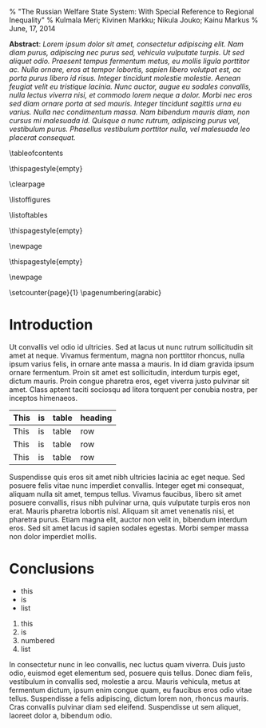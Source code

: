 % "The Russian Welfare State System: With Special Reference to Regional Inequality"
% Kulmala Meri; Kivinen Markku; Nikula Jouko; Kainu Markus
% June, 17, 2014

**Abstract**:  *Lorem ipsum  dolor sit amet, consectetur adipiscing elit. Nam diam purus,  adipiscing  nec purus sed, vehicula vulputate turpis. Ut sed aliquet  odio.  Praesent tempus fermentum metus, eu mollis ligula porttitor ac.  Nulla  ornare, eros at tempor lobortis, sapien libero volutpat est, ac  porta  purus libero id risus. Integer tincidunt molestie molestie. Aenean   feugiat velit eu tristique lacinia. Nunc auctor, augue eu sodales   convallis, nulla lectus viverra nisi, et commodo lorem neque a dolor.   Morbi nec eros sed diam ornare porta at sed mauris. Integer tincidunt   sagittis urna eu varius. Nulla nec condimentum massa. Nam bibendum   mauris diam, non cursus mi malesuada id. Quisque a nunc rutrum,   adipiscing purus vel, vestibulum purus. Phasellus vestibulum porttitor   nulla, vel malesuada leo placerat consequat.*

\tableofcontents

\thispagestyle{empty}

\clearpage

\listoffigures

\listoftables

\thispagestyle{empty}

\newpage


\thispagestyle{empty}

\newpage

\setcounter{page}{1}
\pagenumbering{arabic}

# Introduction

Ut convallis vel odio id ultricies. Sed at lacus ut nunc rutrum  sollicitudin sit amet at neque. Vivamus fermentum, magna non porttitor  rhoncus, nulla ipsum varius felis, in ornare ante massa a mauris. In id  diam gravida ipsum ornare fermentum. Proin sit amet est sollicitudin,  interdum turpis eget, dictum mauris. Proin congue pharetra eros, eget  viverra justo pulvinar sit amet. Class aptent taciti sociosqu ad litora  torquent per conubia nostra, per inceptos himenaeos. 

| This | is | table | heading |
| ------ | --- | ------- | ----- |
| This | is | table | row |
| This | is | table | row |
| This | is | table | row |


Suspendisse quis eros sit amet nibh ultricies lacinia ac eget neque. Sed  posuere felis vitae nunc imperdiet convallis. Integer eget mi  consequat, aliquam nulla sit amet, tempus tellus. Vivamus faucibus,  libero sit amet posuere convallis, risus nibh pulvinar urna, quis  vulputate turpis eros non erat. Mauris pharetra lobortis nisl. Aliquam  sit amet venenatis nisi, et pharetra purus. Etiam magna elit, auctor non  velit in, bibendum interdum eros. Sed sit amet lacus id sapien sodales  egestas. Morbi semper massa non dolor imperdiet mollis. 

# Conclusions

- this
- is
- list

1. this
2. is
3. numbered
4. list

In consectetur  nunc in leo convallis, nec luctus quam viverra. Duis justo odio, euismod  eget elementum sed, posuere quis tellus. Donec diam felis, vestibulum  in convallis sed, molestie a arcu. Mauris vehicula, metus at fermentum  dictum, ipsum enim congue quam, eu faucibus eros odio vitae tellus.  Suspendisse a felis adipiscing, dictum lorem non, rhoncus mauris. Cras  convallis pulvinar diam sed eleifend. Suspendisse ut sem aliquet,  laoreet dolor a, bibendum odio. 






